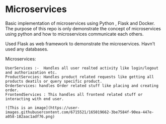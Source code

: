 # Microservices
Basic implementation of microservices using Python , Flask and Docker.
The purpose of this repo is only demonstrate the concept of  microservices using python and how to microservices communicate each others.

Used Flask as web framework to demonstrate the microservices. Havn't used any databases.

Microservices:
   
    UserServices :-  Handles all user realted activity like login/logout and authoriazation etc.
    ProductServcies: Handles product related requests like getting all products deatils or query specific product.
    OrderServices: handles Order related stuff like placing and creating order.
    FrontendServices : This handles all frontend related stuff or interacting with end user.
    
    ![This is an image](https://user-images.githubusercontent.com/6715521/165019662-3be7584f-90ea-447e-a058-182aac1adf76.png)
    
